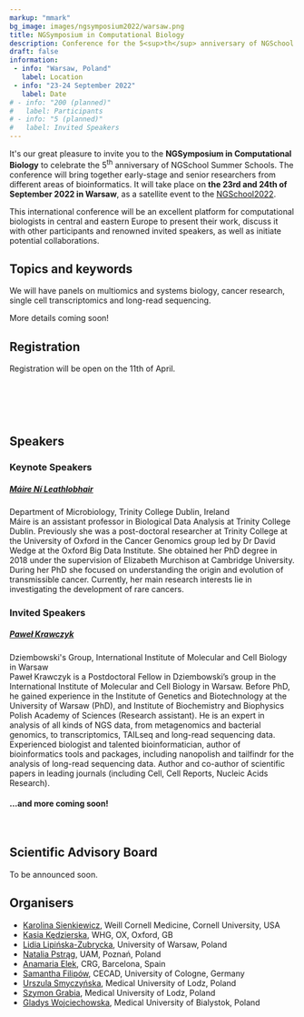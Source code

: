 ```yaml
---
markup: "mmark"
bg_image: images/ngsymposium2022/warsaw.png
title: NGSymposium in Computational Biology
description: Conference for the 5<sup>th</sup> anniversary of NGSchool
draft: false
information:
 - info: "Warsaw, Poland"
   label: Location
 - info: "23-24 September 2022"
   label: Date
# - info: "200 (planned)"
#   label: Participants
# - info: "5 (planned)"
#   label: Invited Speakers
---
```


It's our great pleasure to invite you to the **NGSymposium in Computational Biology** to celebrate the 5<sup>th</sup> anniversary of NGSchool Summer Schools. The conference will bring together early-stage and senior researchers from different areas of bioinformatics. It will take place on **the 23rd and 24th of September 2022 in Warsaw**, as a satellite event to the [NGSchool2022](/ngschool2022). 

This international conference will be an excellent platform for computational biologists in central and eastern Europe to present their work, discuss it with other participants and renowned invited speakers, as well as initiate potential collaborations.

## Topics and keywords
We will have panels on multiomics and systems biology, cancer research, single cell transcriptomics and long-read sequencing. 

More details coming soon!

## Registration
Registration will be open on the 11th of April.

<br>

<!-- Countdown -->

<h2 id="demo"></h2>

<script>
// Set the date we're counting down to
var countDownDate = new Date("Sep 23, 2022 12:00:00").getTime();

// Update the count down every 1 second
var x = setInterval(function() {

  // Get today's date and time
  var now = new Date().getTime();

  // Find the distance between now and the count down date
  var distance = countDownDate - now;

  // Time calculations for days, hours, minutes and seconds
  var days = Math.floor(distance / (1000 * 60 * 60 * 24));
  var hours = Math.floor((distance % (1000 * 60 * 60 * 24)) / (1000 * 60 * 60));
  var minutes = Math.floor((distance % (1000 * 60 * 60)) / (1000 * 60));
  var seconds = Math.floor((distance % (1000 * 60)) / 1000);

  // Display the result in the element with id="demo"
  document.getElementById("demo").innerHTML = "NGSymposium starts in " + days + " days " + hours + " hours "
  + minutes + " min and " + seconds + " sec!";

  // If the count down is finished, write some text
  if (distance < 0) {
    clearInterval(x);
    document.getElementById("demo").innerHTML = "NGSymposium is here!";
  }
}, 1000);
</script>

<br>

<!-- ## Important dates
<table class="table table-bordered table-striped">
  <tr>
    <th>Date</th>
    <th>Event</th>
    <th></th>
  </tr>
   <tr>
    <td class="date-td">27.03</td>
    <td>Deadline of early bird registration of active participants</td>
    <td>
      <a href="https://www.google.com/calendar/render?action=TEMPLATE&text=NGSymposium%3A+Early+bird+registration&details=NGSymposium%3A+Deadline+of+early+bird+registration+of+active+participant&dates=20200326T230000Z%2F20200327T225900Z" target="_blank" class="btn btn-primary">Add to Google Calendar <i class="far fa-calendar-plus"></i></a>
    </td>
  </tr>
  <tr>
    <td class="date-td">17.04</td>
    <td>Deadline of active participants' registration</td>
    <td>
      <a href="https://www.google.com/calendar/render?action=TEMPLATE&text=NGSymposium%3A+Registration&details=NGSymposium%3A+Deadline+of+registration+for+active+participant&dates=20200416T220000Z%2F20200417T215900Z" target="_blank" class="btn btn-primary">Add to Google Calendar <i class="far fa-calendar-plus"></i></a>
    </td>
  </tr>
  <tr>
    <td class="date-td">5.06</td>
    <td>Abstract selection results announcement</td>
    <td>
      <a href="https://www.google.com/calendar/render?action=TEMPLATE&text=NGSymposium%3A+Abstract+selection+results+announcement&dates=20200604T220000Z%2F20200605T215900Z" target="_blank" class="btn btn-primary">Add to Google Calendar <i class="far fa-calendar-plus"></i></a>
    </td>
  </tr>
  <tr>
    <td class="date-td">31.07 - 1.08</td>
    <td>NGSymposium in Computational Biology</td>
    <td>
      <a href="https://www.google.com/calendar/render?action=TEMPLATE&text=NGSymposium2020&dates=20200731T130000Z%2F20200801T163000Z" target="_blank" class="btn btn-primary">Add to Google Calendar <i class="far fa-calendar-plus"></i></a>
    </td>
  </tr>
</table>

<br> -->
<!-- 
## Venue and dates
NGSymposium2020 will be held on 31 of July and 1 of August 2020 in Warsaw, Poland.

<b>Due to COVID-19 pandemic the dates and venue may be subjected to changes. We will inform about them here and in our social media channels as soon as final decisions are made.</b>

<br>

## Registration and abstract submission -->

<!-- Registration of active participants will be open from February, 27 12 PM CET to April 17, 23:59 CET. In registration forms you will be asked for providing us with some basic information about yourself. You will also be able to submit your abstract. You can save your registration form after filling it partially and come back later to supply more data e.g. upload an abstract. -->
<!-- Registration of active participants will be open from February, 27 12 PM CET. In registration forms you will be asked for providing us with some basic information about yourself. You will also be able to submit your abstract. You can save your registration form after filling it partially and come back later to supply more data e.g. upload an abstract.

<b>The registration will be held open at least than till the beginning of May, when we plan to make final decision on form of our events with regard to COVID-19 pandemic situation.</b>

Please note that we also accept only limited RMarkdown formatting in the body of the abstract. You can find RMarkdown formatting cheat sheet [here](https://rstudio.com/wp-content/uploads/2015/02/rmarkdown-cheatsheet.pdf). We also provide list of the accepted formatting in the form and [here](https://docs.google.com/document/d/15UJ3LQNgqNOH9sOfnzX8anF6BXZALTrKKIIlsyinpCY/edit?usp=sharing).

Registration of passive participants will be open after closing of registration of active participants.

<a href="https://forms.gle/ACi1djPx7FNQaMDf8" target="_blank" class="btn btn-success btn-lg btn-block" style="width: 40%; margin: 0 auto;">Register <i class="fas fa-play"></i></a>

<br>

## Pricing
<b>Please, do not transfer registration fee until we notify you! All payments are postponed until the beginning of May when we plan to make final decision about our events this year.</b>

<table class="table table-bordered table-striped" style="vertical-align: center;">
  <tr>
    <th></th>
    <th style="text-align: center;">Early bird registration fee (until 27.03)</th>
    <th style="text-align: center;">Regular registration fee (from 28.03 onwards)</th>
  </tr>
  <tr>
    <td style="text-align: right;">Students (masters, PhD)</td>
    <td colspan="2" style="text-align: center;">30 EUR / 130 PLN</td>
  </tr>
  <tr>
    <td style="text-align: right;">Academia</td>
    <td style="text-align: center;">45 EUR / 195 PLN</td>
    <td style="text-align: center;">75 EUR / 320 PLN</td>
  </tr>
  <tr>
    <td style="text-align: right;">Industry</td>
    <td style="text-align: center;">75 EUR / 320 PLN</td>
    <td style="text-align: center;">110 EUR / 470 PLN</td>
  </tr>
</table>

The registration fee covers participation in the conference, as well as, coffee and lunch breaks.

Please note that early bird registration fee applies only to active participants registration, since we encourage everybody to present their own work.

<br>

#### Payment details
Account holder: **Stowarzyszenie NGSchool** / **NGSchool Society**

BIC/SWIFT: **BREXPLPWMBK**

Account numbers:
* For payments in PLN: **PL67 1140 2004 0000 3102 7868 6219**
* For payments in EUR: **PL40 1140 2004 0000 3112 0774 0774**

Transfer title: 
   NGSymposium Name Surname
<br>

-->

## Speakers

### Keynote Speakers
##### [**Máire Ní Leathlobhair**](/people/maire-ni-leathlobhair/)  
Department of Microbiology, Trinity College Dublin, Ireland
<br>
Máire is an assistant professor in Biological Data Analysis at Trinity College Dublin. Previously she was a post-doctoral researcher at Trinity College at the University of Oxford in the Cancer Genomics group led by Dr David Wedge at the Oxford Big Data Institute. She obtained her PhD degree in 2018 under the supervision of Elizabeth Murchison at Cambridge University. During her PhD she focused on understanding the origin and evolution of transmissible cancer. Currently, her main research interests lie in investigating the development of rare cancers.

### Invited Speakers
##### [**Paweł Krawczyk**](/people/pawel-krawczyk/)
Dziembowski's Group, International Institute of Molecular and Cell Biology in Warsaw
<br>
Paweł Krawczyk is a Postdoctoral Fellow in Dziembowski’s group in the International Institute of Molecular and Cell Biology in Warsaw. Before PhD, he gained experience in the Institute of Genetics and Biotechnology at the University of Warsaw (PhD), and Institute of Biochemistry and Biophysics Polish Academy of Sciences (Research assistant). He is an expert in analysis of all kinds of NGS data, from metagenomics and bacterial genomics, to transcriptomics, TAILseq and long-read sequencing data.
Experienced biologist and talented bioinformatician, author of bioinformatics tools and packages, including nanopolish and tailfindr for the analysis of long-read sequencing data. Author and co-author of scientific papers in leading journals (including Cell, Cell Reports, Nucleic Acids Research).


#### ...and more coming soon!  

<br>

## Scientific Advisory Board
To be announced soon. 

## Organisers

* [Karolina Sienkiewicz](/people/karolina-sienkiewicz), Weill Cornell Medicine, Cornell University, USA  
* [Kasia Kędzierska](/people/kasia-kedzierska), WHG, OX, Oxford, GB  
* [Lidia Lipińska-Zubrycka](/people/lidia-lipinska), University of Warsaw, Poland  
* [Natalia Pstrąg](/people/natalia-pstrag), UAM, Poznań, Poland  
* [Anamaria Elek](/people/anamaria-elek), CRG, Barcelona, Spain  
* [Samantha Filipów](/people/samantha-filipow), CECAD, University of Cologne, Germany
* [Urszula Smyczyńska](/people/urszula-smyczynska), Medical University of Lodz, Poland  
* [Szymon Grabia](/people/szymon-grabia), Medical University of Lodz, Poland
* [Gladys Wojciechowska](/people/gladys-langi), Medical University of Bialystok, Poland 


<br>

<!-- ## Program
The conference will start at 3 PM on the 31<sup>st</sup> July (Friday) and will last till 1<sup>st</sup> August (Saturday) evening. We plan to invite 4-5 keynote speakers. The Scientific Committee will select about 20 abstracts for oral presentation. We will announce a detailed program in due course. -->
